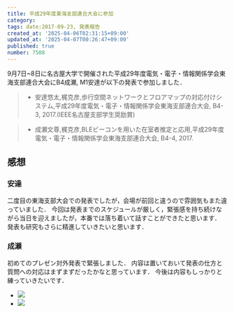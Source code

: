 ```yaml
---
title: 平成29年度東海支部連合大会に参加
category:
tags: date:2017-09-23, 発表報告
created_at: '2025-04-06T02:31:15+09:00'
updated_at: '2025-04-07T00:26:47+09:00'
published: true
number: 7508
---
```




9月7日~8日に名古屋大学で開催された平成29年度電気・電子・情報関係学会東海支部連合大会にB4成瀬, M1安達が以下の発表で参加しました．

> - 安達悠太,梶克彦,歩行空間ネットワークとフロアマップの対応付けシステム,平成29年度電気・電子・情報関係学会東海支部連合大会, B4-3, 2017.(IEEE名古屋支部学生奨励賞)

> - 成瀬文尊,梶克彦,BLEビーコンを用いた在室者推定と応用,平成29年度電気・電子・情報関係学会東海支部連合大会, B4-4, 2017.

## 感想 

### 安達
二度目の東海支部大会での発表でしたが，会場が前回と違うので雰囲気もまた違っていました．
今回は発表までのスケジュールが厳しく，緊張感を持ち続けながら当日を迎えましたが，本番では落ち着いて話すことができたと思います．
発表も研究もさらに精進していきたいと思います． 

### 成瀬
初めてのプレゼン対外発表で緊張しました．
内容は置いておいて発表の仕方と質問への対応はまずまずだったかなと思っています．
今後は内容もしっかりと練っていきたいです．

<div class="img-container">
    <ul class="slider">
        <li><img src="https://img.esa.io/uploads/production/attachments/13979/2025/04/06/148142/1e032737-c02d-465a-947b-004586a94a22.webp"  /></li>
        <li><img src="https://img.esa.io/uploads/production/attachments/13979/2025/04/06/148142/43d5d3ee-86fd-404a-9461-86ae05dcb6ea.webp"  /></li>
    </ul>
</div>

